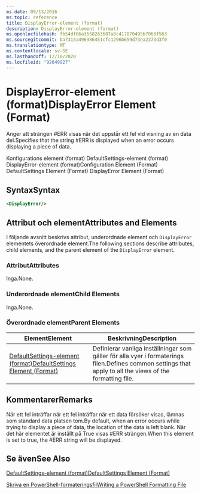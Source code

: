 ```yaml
---
ms.date: 09/13/2016
ms.topic: reference
title: DisplayError-element (format)
description: DisplayError-element (format)
ms.openlocfilehash: fb54df86a3558263687a8c417870495b7066f563
ms.sourcegitcommit: ba7315a496986451cfc1296b659d73ea2373d3f0
ms.translationtype: MT
ms.contentlocale: sv-SE
ms.lasthandoff: 12/10/2020
ms.locfileid: "92649927"
---
```

# <a name="displayerror-element-format"></a><span data-ttu-id="e6f04-103">DisplayError-element (format)</span><span class="sxs-lookup"><span data-stu-id="e6f04-103">DisplayError Element (Format)</span></span>

<span data-ttu-id="e6f04-104">Anger att strängen #ERR visas när det uppstår ett fel vid visning av en data del.</span><span class="sxs-lookup"><span data-stu-id="e6f04-104">Specifies that the string #ERR is displayed when an error occurs displaying a piece of data.</span></span>

<span data-ttu-id="e6f04-105">Konfigurations element (format) DefaultSettings-element (format) DisplayError-element (format)</span><span class="sxs-lookup"><span data-stu-id="e6f04-105">Configuration Element (Format) DefaultSettings Element (Format) DisplayError Element (Format)</span></span>

## <a name="syntax"></a><span data-ttu-id="e6f04-106">Syntax</span><span class="sxs-lookup"><span data-stu-id="e6f04-106">Syntax</span></span>

```xml
<DisplayError/>
```

## <a name="attributes-and-elements"></a><span data-ttu-id="e6f04-107">Attribut och element</span><span class="sxs-lookup"><span data-stu-id="e6f04-107">Attributes and Elements</span></span>

<span data-ttu-id="e6f04-108">I följande avsnitt beskrivs attribut, underordnade element och `DisplayError` elementets överordnade element.</span><span class="sxs-lookup"><span data-stu-id="e6f04-108">The following sections describe attributes, child elements, and the parent element of the `DisplayError` element.</span></span>

### <a name="attributes"></a><span data-ttu-id="e6f04-109">Attribut</span><span class="sxs-lookup"><span data-stu-id="e6f04-109">Attributes</span></span>

<span data-ttu-id="e6f04-110">Inga.</span><span class="sxs-lookup"><span data-stu-id="e6f04-110">None.</span></span>

### <a name="child-elements"></a><span data-ttu-id="e6f04-111">Underordnade element</span><span class="sxs-lookup"><span data-stu-id="e6f04-111">Child Elements</span></span>

<span data-ttu-id="e6f04-112">Inga.</span><span class="sxs-lookup"><span data-stu-id="e6f04-112">None.</span></span>

### <a name="parent-elements"></a><span data-ttu-id="e6f04-113">Överordnade element</span><span class="sxs-lookup"><span data-stu-id="e6f04-113">Parent Elements</span></span>

|<span data-ttu-id="e6f04-114">Element</span><span class="sxs-lookup"><span data-stu-id="e6f04-114">Element</span></span>|<span data-ttu-id="e6f04-115">Beskrivning</span><span class="sxs-lookup"><span data-stu-id="e6f04-115">Description</span></span>|
|-------------|-----------------|
|[<span data-ttu-id="e6f04-116">DefaultSettings-element (format)</span><span class="sxs-lookup"><span data-stu-id="e6f04-116">DefaultSettings Element (Format)</span></span>](./defaultsettings-element-format.md)|<span data-ttu-id="e6f04-117">Definierar vanliga inställningar som gäller för alla vyer i formaterings filen.</span><span class="sxs-lookup"><span data-stu-id="e6f04-117">Defines common settings that apply to all the views of the formatting file.</span></span>|

## <a name="remarks"></a><span data-ttu-id="e6f04-118">Kommentarer</span><span class="sxs-lookup"><span data-stu-id="e6f04-118">Remarks</span></span>

<span data-ttu-id="e6f04-119">När ett fel inträffar när ett fel inträffar när ett data försöker visas, lämnas som standard data platsen tom.</span><span class="sxs-lookup"><span data-stu-id="e6f04-119">By default, when an error occurs while trying to display a piece of data, the location of the data is left blank.</span></span> <span data-ttu-id="e6f04-120">När det här elementet är inställt på True visas #ERR strängen.</span><span class="sxs-lookup"><span data-stu-id="e6f04-120">When this element is set to true, the #ERR string will be displayed.</span></span>

## <a name="see-also"></a><span data-ttu-id="e6f04-121">Se även</span><span class="sxs-lookup"><span data-stu-id="e6f04-121">See Also</span></span>

[<span data-ttu-id="e6f04-122">DefaultSettings-element (format)</span><span class="sxs-lookup"><span data-stu-id="e6f04-122">DefaultSettings Element (Format)</span></span>](./defaultsettings-element-format.md)

[<span data-ttu-id="e6f04-123">Skriva en PowerShell-formateringsfil</span><span class="sxs-lookup"><span data-stu-id="e6f04-123">Writing a PowerShell Formatting File</span></span>](./writing-a-powershell-formatting-file.md)
